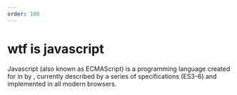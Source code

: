 ```yaml
---
order: 100
---
```


# wtf is javascript

Javascript (also known as ECMAScript) is a programming language created for <BROWSER> in <DATE> by <NAME>, currently described by a series of specifications (ES3-6) and implemented in all modern browsers.
